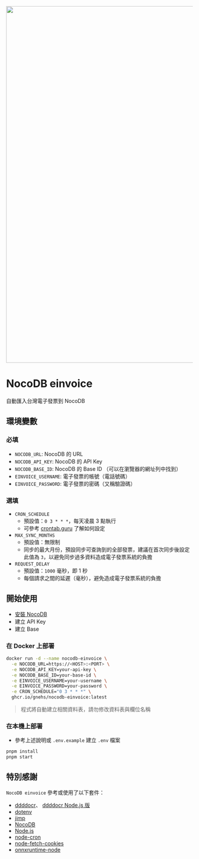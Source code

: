 <img width="960"   src="https://github.com/user-attachments/assets/7146aa39-1938-4c05-955f-4b021b3e90b7" />

# NocoDB einvoice

自動匯入台灣電子發票到 NocoDB

## 環境變數

### 必填

- `NOCODB_URL`: NocoDB 的 URL
- `NOCODB_API_KEY`: NocoDB 的 API Key
- `NOCODB_BASE_ID`: NocoDB 的 Base ID （可以在瀏覽器的網址列中找到）
- `EINVOICE_USERNAME`: 電子發票的帳號（電話號碼）
- `EINVOICE_PASSWORD`: 電子發票的密碼（又稱驗證碼）

### 選填

- `CRON_SCHEDULE`
  - 預設值：`0 3 * * *`，每天凌晨 3 點執行
  - 可參考 [crontab.guru](https://crontab.guru/) 了解如何設定
- `MAX_SYNC_MONTHS`
  - 預設值：無限制
  - 同步的最大月份，預設同步可查詢到的全部發票，建議在首次同步後設定此值為 `3`，以避免同步過多資料造成電子發票系統的負擔
- `REQUEST_DELAY`
  - 預設值：`1000` 毫秒，即 1 秒
  - 每個請求之間的延遲（毫秒），避免造成電子發票系統的負擔

## 開始使用

- [安裝 NocoDB](https://docs.nocodb.com/category/installation)
- 建立 API Key
- 建立 Base

### 在 Docker 上部署

```bash
docker run -d --name nocodb-einvoice \
  -e NOCODB_URL=https://<HOST>:<PORT> \
  -e NOCODB_API_KEY=your-api-key \
  -e NOCODB_BASE_ID=your-base-id \
  -e EINVOICE_USERNAME=your-username \
  -e EINVOICE_PASSWORD=your-password \
  -e CRON_SCHEDULE="0 3 * * *" \
  ghcr.io/gnehs/nocodb-einvoice:latest
```

> 程式將自動建立相關資料表，請勿修改資料表與欄位名稱

### 在本機上部署

- 參考上述說明或 `.env.example` 建立 `.env` 檔案

```bash
pnpm install
pnpm start
```

## 特別感謝

`NocoDB einvoice` 參考或使用了以下套件：

- [ddddocr](https://github.com/sml2h3/ddddocr)、 [ddddocr Node.js 版](https://www.npmjs.com/package/ddddocr)
- [dotenv](https://www.npmjs.com/package/dotenv)
- [jimp](https://www.npmjs.com/package/jimp)
- [NocoDB](https://github.com/nocodb/nocodb)
- [Node.js](https://nodejs.org/)
- [node-cron](https://www.npmjs.com/package/node-cron)
- [node-fetch-cookies](https://www.npmjs.com/package/node-fetch-cookies)
- [onnxruntime-node](https://www.npmjs.com/package/onnxruntime-node)
